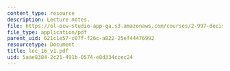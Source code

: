 ```yaml
---
content_type: resource
description: Lecture notes.
file: https://ol-ocw-studio-app-qa.s3.amazonaws.com/courses/2-997-decision-making-in-large-scale-systems-spring-2004/5aae83842c21491b0574e8d334ccec24_lec_16_v1.pdf
file_type: application/pdf
parent_uid: 621c1e57-c07f-f26c-a822-25ef44476992
resourcetype: Document
title: lec_16_v1.pdf
uid: 5aae8384-2c21-491b-0574-e8d334ccec24
---
```

